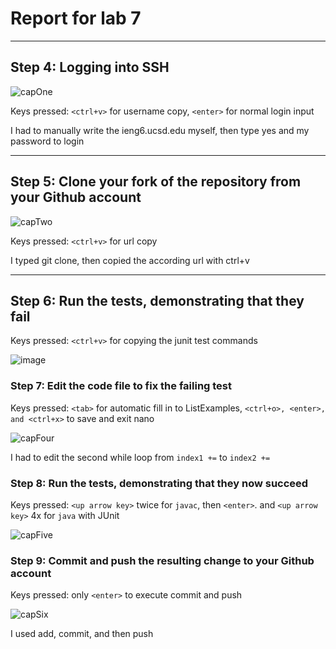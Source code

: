 # Report for lab 7

***

## Step 4: Logging into SSH

![capOne](https://user-images.githubusercontent.com/43625295/221589741-a5ad0a32-4074-4dbd-9ea3-1c4b560bcb39.PNG)

Keys pressed: ```<ctrl+v>``` for username copy, ```<enter>``` for normal login input

I had to manually write the ieng6.ucsd.edu myself, then type yes and my password to login

***

## Step 5: Clone your fork of the repository from your Github account

![capTwo](https://user-images.githubusercontent.com/43625295/221591664-68bb916d-8cb7-4e6e-948b-78e5fff486c9.PNG)

Keys pressed: ```<ctrl+v>``` for url copy

I typed git clone, then copied the according url with ctrl+v

*** 

## Step 6: Run the tests, demonstrating that they fail

Keys pressed: ```<ctrl+v>``` for copying the junit test commands

![image](https://user-images.githubusercontent.com/43625295/221592907-b73d2f25-183c-491e-935f-875049215557.png)

### Step 7: Edit the code file to fix the failing test

Keys pressed: ```<tab>``` for automatic fill in to ListExamples, ```<ctrl+o>, <enter>, and <ctrl+x>``` to save and exit nano

![capFour](https://user-images.githubusercontent.com/43625295/221595505-25cbb4c9-2f34-4de4-a0ad-735bd7d23331.PNG)

I had to edit the second while loop from ```index1 +=``` to ```index2 +=```

### Step 8: Run the tests, demonstrating that they now succeed

Keys pressed: ```<up arrow key>``` twice for ```javac```, then ```<enter>```. and ```<up arrow key>``` 4x for ```java``` with JUnit

![capFive](https://user-images.githubusercontent.com/43625295/221596324-4d6d6dbc-ea38-4d08-abb9-c6e44af72e1d.PNG)

### Step 9: Commit and push the resulting change to your Github account

Keys pressed: only ```<enter>``` to execute commit and push

![capSix](https://user-images.githubusercontent.com/43625295/221602169-8f6bf9b3-434a-4788-bac0-0595175e8a91.PNG)

I used add, commit, and then push




